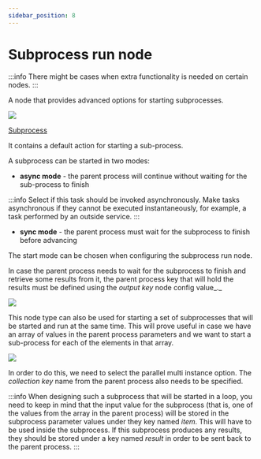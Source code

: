 ```yaml
---
sidebar_position: 8
---
```


# Subprocess run node

:::info
There might be cases when extra functionality is needed on certain nodes.
:::

A node that provides advanced options for starting subprocesses.

![](https://s3.eu-west-1.amazonaws.com/docx.flowx.ai/3.1/subprocess_run_node.png#center)

[Subprocess](../process/subprocess.md)

It contains a default action for starting a sub-process.

A subprocess can be started in two modes:

* **async mode** - the parent process will continue without waiting for the sub-process to finish

:::info
Select if this task should be invoked asynchronously. Make tasks asynchronous if they cannot be executed instantaneously, for example, a task performed by an outside service.
:::

* **sync mode** - the parent process must wait for the subprocess to finish before advancing

The start mode can be chosen when configuring the subprocess run node.

In case the parent process needs to wait for the subprocess to finish and retrieve some results from it, the parent process key that will hold the results must be defined using the _output key_ node config value_._

![](https://s3.eu-west-1.amazonaws.com/docx.flowx.ai/3.1/subprocess_run_config.png)

This node type can also be used for starting a set of subprocesses that will be started and run at the same time. This will prove useful in case we have an array of values in the parent process parameters and we want to start a sub-process for each of the elements in that array.

![](https://s3.eu-west-1.amazonaws.com/docx.flowx.ai/3.1/subprocess_run_config1.png)

In order to do this, we need to select the parallel multi instance option. The _collection key_ name from the parent process also needs to be specified.

:::info
When designing such a subprocess that will be started in a loop, you need to keep in mind that the input value for the subprocess (that is, one of the values from the array in the parent process) will be stored in the subprocess parameter values under they key named _item_. This will have to be used inside the subprocess. If this subprocess produces any results, they should be stored under a key named _result_ in order to be sent back to the parent process.
:::
